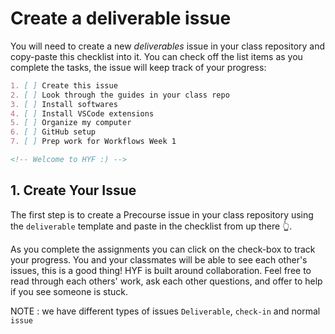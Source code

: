 # Create a deliverable issue

You will need to create a new _deliverables_ issue in your class repository and
copy-paste this checklist into it. You can check off the list items as you
complete the tasks, the issue will keep track of your progress:

```markdown
1. [ ] Create this issue
2. [ ] Look through the guides in your class repo
3. [ ] Install softwares
4. [ ] Install VSCode extensions
5. [ ] Organize my computer
6. [ ] GitHub setup
7. [ ] Prep work for Workflows Week 1

<!-- Welcome to HYF :) -->
```

## 1. Create Your Issue

The first step is to create a Precourse issue in your class repository using the
`deliverable` template and paste in the checklist from up there 👆.

As you complete the assignments you can click on the check-box to track your
progress. You and your classmates will be able to see each other's issues, this
is a good thing! HYF is built around collaboration. Feel free to read through
each others' work, ask each other questions, and offer to help if you see
someone is stuck.

NOTE : we have different types of issues `Deliverable`, `check-in` and normal
`issue`
